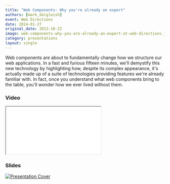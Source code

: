 ```yaml
---
title: "Web Components: Why you're already an expert"
authors: [mark_dalgleish]
event: Web Directions
date: 2014-01-27
original_date: 2013-10-22
image: web-components-why-you-are-already-an-expert-at-web-directions.jpg
category: presentations
layout: single
---
```


Web components are about to fundamentally change how we structure our web
applications. In a fast and furious fifteen minutes, we'll demystify this new
technology by highlighting how, despite its complex appearance, it's actually
made up of a suite of technologies providing features we're already familiar
with. In fact, once you understand what web components bring to the table,
you'll wonder how we ever lived without them.

<!-- Excerpt -->

### Video

<div class="iframe-wrap">
    <iframe src="//www.youtube.com/embed/s1PTPZwzQA4" itemprop="video"></iframe>
</div>

### Slides

<a href="http://markdalgleish.github.io/presentation-web-components/">
    <img src="../../img/stories/web-components-why-you-are-already-an-expert-at-web-directions-cover.jpg" alt="Presentation Cover">
</a>
